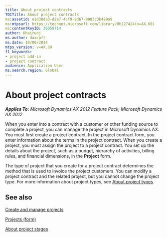 ```yaml
---
title: About project contracts
TOCTitle: About project contracts
ms:assetid: e1d38da3-d2e7-4cf9-8d67-9983c3b489a9
ms:mtpsurl: https://technet.microsoft.com/library/Hh227424(v=AX.60)
ms:contentKeyID: 36059714
author: Khairunj
ms.author: daxcpft
ms.date: 10/06/2014
mtps_version: v=AX.60
f1_keywords:
- project add-in
- project contract
audience: Application User
ms.search.region: Global
---
```


# About project contracts 


_**Applies To:** Microsoft Dynamics AX 2012 Feature Pack, Microsoft Dynamics AX 2012_

When you enter into a contract with a customer or other funding source to complete a project, you can manage the project in Microsoft Dynamics AX. You must first create a project contract. In the project contract form, you enter information about the terms in the project contract. When you create a project, you must assign the project to a project contract. You set up the details about the project, such as a budget, hierarchy of activities, billing rules, and financial dimensions, in the **Project** form.

The type of project that you create for a project contract determines the method that is used to invoice the project customers. You can modify a project contract and the related project, but you cannot change the project type. For more information about project types, see [About project types](about-project-types.md).

## See also

[Create and manage projects](create-and-manage-projects.md)

[Projects (form)](https://technet.microsoft.com/library/aa585245\(v=ax.60\))

[About project stages](about-project-stages.md)

  



